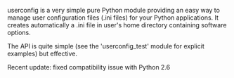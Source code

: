 userconfig is a very simple pure Python module providing an easy way to manage user configuration files (.ini files) for your Python applications.
It creates automatically a .ini file in user's home directory containing software options.

The API is quite simple (see the 'userconfig\_test' module for explicit examples) but effective.


Recent update: fixed compatibility issue with Python 2.6